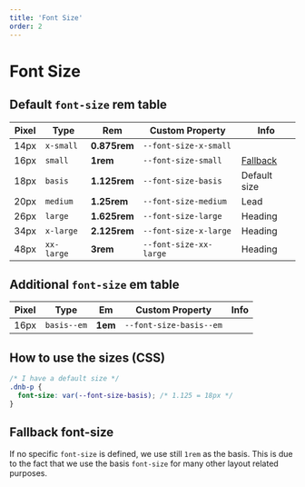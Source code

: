 ```yaml
---
title: 'Font Size'
order: 2
---
```


# Font Size

## Default `font-size` **rem** table

| Pixel | Type       | Rem          | Custom Property        | Info                            |
| ----- | ---------- | ------------ | ---------------------- | ------------------------------- |
| 14px  | `x-small`  | **0.875rem** | `--font-size-x-small`  |                                 |
| 16px  | `small`    | **1rem**     | `--font-size-small`    | [Fallback](#fallback-font-size) |
| 18px  | `basis`    | **1.125rem** | `--font-size-basis`    | Default size                    |
| 20px  | `medium`   | **1.25rem**  | `--font-size-medium`   | Lead                            |
| 26px  | `large`    | **1.625rem** | `--font-size-large`    | Heading                         |
| 34px  | `x-large`  | **2.125rem** | `--font-size-x-large`  | Heading                         |
| 48px  | `xx-large` | **3rem**     | `--font-size-xx-large` | Heading                         |

## Additional `font-size` **em** table

| Pixel | Type        | Em      | Custom Property         | Info |
| ----- | ----------- | ------- | ----------------------- | ---- |
| 16px  | `basis--em` | **1em** | `--font-size-basis--em` |      |

## How to use the sizes (CSS)

```css
/* I have a default size */
.dnb-p {
  font-size: var(--font-size-basis); /* 1.125 = 18px */
}
```

## Fallback font-size

If no specific `font-size` is defined, we use still `1rem` as the basis. This is due to the fact that we use the basis `font-size` for many other layout related purposes.

<!-- ### Usage in HTML (Helper Classes)

```html
<h3 class="dnb-font-size--small">Heading</h3>
``` -->
